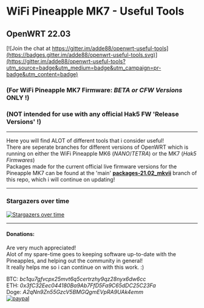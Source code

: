 # WiFi Pineapple MK7 - Useful Tools
## OpenWRT 22.03
[![Join the chat at https://gitter.im/adde88/openwrt-useful-tools](https://badges.gitter.im/adde88/openwrt-useful-tools.svg)](https://gitter.im/adde88/openwrt-useful-tools?utm_source=badge&utm_medium=badge&utm_campaign=pr-badge&utm_content=badge)

### (For WiFi Pineapple MK7 Firmware: *BETA or CFW Versions* ONLY !)
### (NOT intended for use with any official Hak5 FW 'Release Versions' !)
---
Here you will find ALOT of different tools that i consider useful!  
There are seperate branches for different versions of OpenWRT which is running on either the WiFi Pineapple MK6 (*NANO*/*TETRA*) or the MK7 (*Hak5 Firmwares*)  
Packages made for the current official live firmware versions for the Pineapple MK7 can be found at the 'main' **[packages-21.02_mkvii](https://github.com/adde88/openwrt-useful-tools/tree/packages-19.07_mkvi)** branch of this repo, which i will continue on updating!  

---
### Stargazers over time

[![Stargazers over time](https://starchart.cc/adde88/openwrt-useful-tools.svg)](https://starchart.cc/adde88/openwrt-useful-tools)

---
#### Donations:
Are very much appreciated!  
Alot of my spare-time goes to keeping software up-to-date with the Pineapples, and helping out the community in general!  
It really helps me so i can continue on with this work. :)

BTC:  *bc1qu7gfvcpx25mvt6q5certrzhy9qz28nyx6dw6cc*  
ETH:  *0x3fC32Eec044180Ba9Ab7FfD5Fa9C65dDC25C23Fa*  
Doge: *A2qNn9Zn55GzcV5BMGQgmEVpRA9UAk4emm*  
[![paypal](https://www.paypalobjects.com/en_US/NO/i/btn/btn_donateCC_LG.gif)](https://www.paypal.com/cgi-bin/webscr?cmd=_s-xclick&hosted_button_id=4HJM939H9PHWW)
